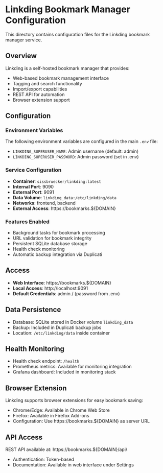 # Linkding Bookmark Manager Configuration

This directory contains configuration files for the Linkding bookmark manager service.

## Overview

Linkding is a self-hosted bookmark manager that provides:
- Web-based bookmark management interface
- Tagging and search functionality
- Import/export capabilities
- REST API for automation
- Browser extension support

## Configuration

### Environment Variables

The following environment variables are configured in the main `.env` file:

- `LINKDING_SUPERUSER_NAME`: Admin username (default: admin)
- `LINKDING_SUPERUSER_PASSWORD`: Admin password (set in .env)

### Service Configuration

- **Container**: `sissbruecker/linkding:latest`
- **Internal Port**: 9090
- **External Port**: 9091
- **Data Volume**: `linkding_data:/etc/linkding/data`
- **Networks**: frontend, backend
- **External Access**: https://bookmarks.${DOMAIN}

### Features Enabled

- Background tasks for bookmark processing
- URL validation for bookmark integrity
- Persistent SQLite database storage
- Health check monitoring
- Automatic backup integration via Duplicati

## Access

- **Web Interface**: https://bookmarks.${DOMAIN}
- **Local Access**: http://localhost:9091
- **Default Credentials**: admin / (password from .env)

## Data Persistence

- Database: SQLite stored in Docker volume `linkding_data`
- Backup: Included in Duplicati backup jobs
- Location: `/etc/linkding/data` inside container

## Health Monitoring

- Health check endpoint: `/health`
- Prometheus metrics: Available for monitoring integration
- Grafana dashboard: Included in monitoring stack

## Browser Extension

Linkding supports browser extensions for easy bookmark saving:
- Chrome/Edge: Available in Chrome Web Store
- Firefox: Available in Firefox Add-ons
- Configuration: Use https://bookmarks.${DOMAIN} as server URL

## API Access

REST API available at: https://bookmarks.${DOMAIN}/api/
- Authentication: Token-based
- Documentation: Available in web interface under Settings